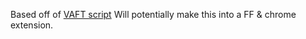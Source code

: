Based off of [VAFT script](https://github.com/pixeltris/TwitchAdSolutions/blob/master/vaft/vaft-ublock-origin.js)
Will potentially make this into a FF & chrome extension.
